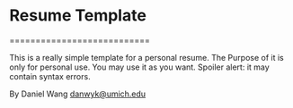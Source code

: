 # Resume Template

===========================

This is a really simple template for a personal resume.
The Purpose of it is only for personal use. You may use it as you want.
Spoiler alert: it may contain syntax errors.

By Daniel Wang <danwyk@umich.edu>
